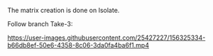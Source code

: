 The matrix creation is done on Isolate.

Follow branch Take-3:



https://user-images.githubusercontent.com/25427227/156325334-b66db8ef-50e6-4358-8c06-3da0fa4ba6f1.mp4

